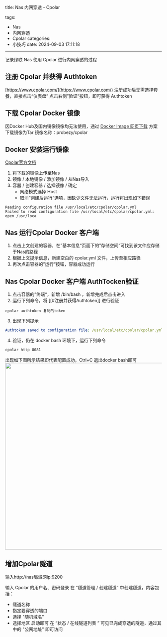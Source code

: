 title: Nas 内网穿透 - Cpolar

tags:
  - Nas
  - 内网穿透
  - Cpolar
categories:
  - 小技巧
date: 2024-09-03 17:11:18

---
记录绿联 Nas 使用 Cpolar 进行内网穿透的过程
<!--more-->

## 注册 Cpolar 并获得 Authtoken
[https://www.cpolar.com/](https://www.cpolar.com/)
注册成功后无需选择套餐，直接点击“仪表盘”
点击右侧”验证“按钮，即可获得 Authtoken
## 下载 Cpolar Docker 镜像
因Docker Hub及国内镜像镜像均无法使用，通过 [Docker Image 网页下载](https://fish119.vercel.app/2024/09/03/37254cb8d53d/) 方案下载镜像为Tar
镜像名称：probezy/cpolar
## Docker 安装运行镜像
[Cpolar官方文档](https://www.cpolar.com/blog/docker-container-installation-cpolar)
1. 将下载的镜像上传至Nas 
2. 镜像 / 本地镜像 / 添加镜像 / 从Nas导入
3. 容器 / 创建容器 / 选择镜像 / 确定
	- 网络模式选择 Host
	- 取消”创建后运行“选项，因缺少文件无法运行，运行将出现如下错误
```Docker
Reading configuration file /usr/local/etc/cpolar/cpolar.yml
Failed to read configuration file /usr/local/etc/cpolar/cpolar.yml: open /usr/loca
```

## Nas 运行Cpolar Docker 客户端
1. 点击上文创建的容器，在”基本信息“页面下的”存储空间“可找到该文件应存储于Nas的路径
2. 根据上文提示信息，新建空白的 cpolar.yml 文件，上传至相应路径
3. 再次点击容器的”运行“按钮，容器成功运行
## Nas Cpolar Docker 客户端 AuthTocken验证
1. 点击容器的”终端“，新增 /bin/bash ，新增完成后点击进入
2. 运行下列命令，将 [[#注册并获得Authtoken]] 进行验证
```shell
cpolar authtoken 复制的token
```

3. 出现下列提示
```yaml
Authtoken saved to configuration file: /usr/local/etc/cpolar/cpolar.yml
```

4. 验证，仍在 docker bash 环境下，运行下列命令
```bash
cpolar http 8081
```

出现如下图所示结果即代表配置成功，Ctrl+C 退出docker bash即可
<image src="https://images.cpolar.com/img/-Synology20230117153107.png" width=600px/>
## 增加Cpolar隧道
输入http://nas局域网ip:9200


输入 Cpolar 的用户名、密码登录
在 ”隧道管理 / 创建隧道” 中创建隧道，内容包括：
- 隧道名称
- 指定要穿透的端口
- 选择 "随机域名"
- 选择地区 启动即可
在 “状态 / 在线隧道列表 ” 可见已完成穿透的隧道，通过其中的 "公网地址" 即可访问